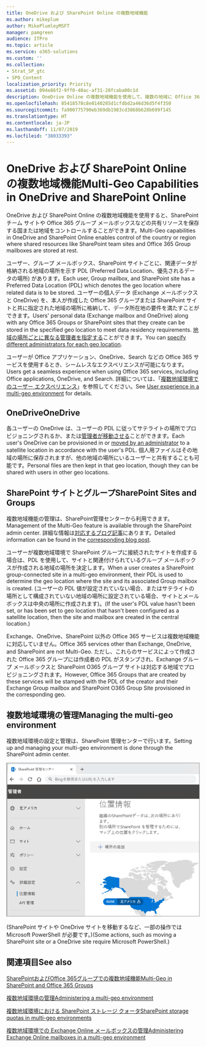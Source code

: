```yaml
---
title: OneDrive および SharePoint Online の複数地域機能
ms.author: mikeplum
author: MikePlumleyMSFT
manager: pamgreen
audience: ITPro
ms.topic: article
ms.service: o365-solutions
ms.custom: ''
ms.collection:
- Strat_SP_gtc
- SPO_Content
localization_priority: Priority
ms.assetid: 094e86f2-9ff0-40ac-af31-28fcaba00c1d
description: OneDrive Online の複数地域機能を使用して、複数の地域に Office 365 のプレゼンスを展開します。
ms.openlocfilehash: 85418578c8e0140285d1cfdbd2a46d36d5f4f350
ms.sourcegitcommit: fa900775790eb369db1983cd3868b628b699f145
ms.translationtype: HT
ms.contentlocale: ja-JP
ms.lasthandoff: 11/07/2019
ms.locfileid: "38033393"
---
```

# <a name="multi-geo-capabilities-in-onedrive-and-sharepoint-online"></a><span data-ttu-id="c1efd-103">OneDrive および SharePoint Online の複数地域機能</span><span class="sxs-lookup"><span data-stu-id="c1efd-103">Multi-Geo Capabilities in OneDrive and SharePoint Online</span></span>

<span data-ttu-id="c1efd-104">OneDrive および SharePoint Online の複数地域機能を使用すると、SharePoint チーム サイトや Office 365 グループ メールボックスなどの共有リソースを保存する国または地域をコントロールすることができます。</span><span class="sxs-lookup"><span data-stu-id="c1efd-104">Multi-Geo capabilities in OneDrive and SharePoint Online enables control of the country or region where shared resources like SharePoint team sites and Office 365 Group mailboxes are stored at rest.</span></span>

<span data-ttu-id="c1efd-105">ユーザー、グループ メールボックス、SharePoint サイトごとに、関連データが格納される地域の場所を示す PDL (Preferred Data Location、優先されるデータの場所) があります。</span><span class="sxs-lookup"><span data-stu-id="c1efd-105">Each user, Group mailbox, and SharePoint site has a Preferred Data Location (PDL) which denotes the geo location where related data is to be stored.</span></span> <span data-ttu-id="c1efd-106">ユーザーの個人データ (Exchange メールボックスと OneDrive) を、本人が作成した Office 365 グループまたは SharePoint サイトと共に指定された地域の場所に格納して、データ所在地の要件を満たすことができます。</span><span class="sxs-lookup"><span data-stu-id="c1efd-106">Users' personal data (Exchange mailbox and OneDrive) along with any Office 365 Groups or SharePoint sites that they create can be stored in the specified geo location to meet data residency requirements.</span></span> <span data-ttu-id="c1efd-107">[地域の場所ごとに異なる管理者を指定する](add-a-sharepoint-geo-admin.md)ことができます。</span><span class="sxs-lookup"><span data-stu-id="c1efd-107">You can [specify different administrators for each geo location](add-a-sharepoint-geo-admin.md).</span></span>

<span data-ttu-id="c1efd-108">ユーザーが Office アプリケーション、OneDrive、Search などの Office 365 サービスを使用するとき、シームレスなエクスペリエンスが可能になります。</span><span class="sxs-lookup"><span data-stu-id="c1efd-108">Users get a seamless experience when using Office 365 services, including Office applications, OneDrive, and Search.</span></span> <span data-ttu-id="c1efd-109">詳細については、「[複数地域環境でのユーザー エクスペリエンス](multi-geo-user-experience.md)」を参照してください。</span><span class="sxs-lookup"><span data-stu-id="c1efd-109">See [User experience in a multi-geo environment](multi-geo-user-experience.md) for details.</span></span>

## <a name="onedrive"></a><span data-ttu-id="c1efd-110">OneDrive</span><span class="sxs-lookup"><span data-stu-id="c1efd-110">OneDrive</span></span>

<span data-ttu-id="c1efd-111">各ユーザーの OneDrive は、ユーザーの PDL に従ってサテライトの場所でプロビジョニングされるか、または[管理者が移動させる](move-onedrive-between-geo-locations.md)ことができます。</span><span class="sxs-lookup"><span data-stu-id="c1efd-111">Each user's OneDrive can be provisioned in or [moved by an administrator](move-onedrive-between-geo-locations.md) to a satellite location in accordance with the user's PDL.</span></span> <span data-ttu-id="c1efd-112">個人用ファイルはその地域の場所に保存されますが、他の地域の場所にいるユーザーと共有することも可能です。</span><span class="sxs-lookup"><span data-stu-id="c1efd-112">Personal files are then kept in that geo location, though they can be shared with users in other geo locations.</span></span>

## <a name="sharepoint-sites-and-groups"></a><span data-ttu-id="c1efd-113">SharePoint サイトとグループ</span><span class="sxs-lookup"><span data-stu-id="c1efd-113">SharePoint Sites and Groups</span></span>

<span data-ttu-id="c1efd-114">複数地域機能の管理は、SharePoint管理センターから利用できます。</span><span class="sxs-lookup"><span data-stu-id="c1efd-114">Management of the Multi-Geo feature is available through the SharePoint admin center.</span></span> <span data-ttu-id="c1efd-115">詳細な情報は[対応するブログ記事](https://techcommunity.microsoft.com/t5/Office-365-Blog/Now-available-Multi-Geo-in-SharePoint-and-Office-365-Groups/ba-p/263302)にあります。</span><span class="sxs-lookup"><span data-stu-id="c1efd-115">Detailed information can be found in the [corresponding blog post](https://techcommunity.microsoft.com/t5/Office-365-Blog/Now-available-Multi-Geo-in-SharePoint-and-Office-365-Groups/ba-p/263302).</span></span>

<span data-ttu-id="c1efd-116">ユーザーが複数地域環境で SharePoint グループに接続されたサイトを作成する場合は、PDL を使用して、サイトと関連付けられているグループ メールボックスが作成される地域の場所を決定します。</span><span class="sxs-lookup"><span data-stu-id="c1efd-116">When a user creates a SharePoint group-connected site in a multi-geo environment, their PDL is used to determine the geo location where the site and its associated Group mailbox is created.</span></span> <span data-ttu-id="c1efd-117">(ユーザーの PDL 値が設定されていない場合、またはサテライトの場所として構成されていない地域の場所に設定されている場合、サイトとメールボックスは中央の場所に作成されます)。</span><span class="sxs-lookup"><span data-stu-id="c1efd-117">(If the user's PDL value hasn't been set, or has been set to geo location that hasn't been configured as a satellite location, then the site and mailbox are created in the central location.)</span></span>

<span data-ttu-id="c1efd-118">Exchange、OneDrive、SharePoint 以外の Office 365 サービスは複数地域機能に対応していません。</span><span class="sxs-lookup"><span data-stu-id="c1efd-118">Office 365 services other than Exchange, OneDrive, and SharePoint are not Multi-Geo.</span></span> <span data-ttu-id="c1efd-119">ただし、これらのサービスによって作成された Office 365 グループには作成者の PDL がスタンプされ、Exchange グループ メールボックスと SharePoint O365 グループ サイトは対応する地域でプロビジョニングされます。</span><span class="sxs-lookup"><span data-stu-id="c1efd-119">However, Office 365 Groups that are created by these services will be stamped with the PDL of the creator and their Exchange Group mailbox and SharePoint O365 Group Site provisioned in the corresponding geo.</span></span> 

## <a name="managing-the-multi-geo-environment"></a><span data-ttu-id="c1efd-120">複数地域環境の管理</span><span class="sxs-lookup"><span data-stu-id="c1efd-120">Managing the multi-geo environment</span></span>

<span data-ttu-id="c1efd-121">複数地域環境の設定と管理は、SharePoint 管理センターで行います。</span><span class="sxs-lookup"><span data-stu-id="c1efd-121">Setting up and managing your multi-geo environment is done through the SharePoint admin center.</span></span> 

![SharePoint 管理センターの [地域の場所] ページのスクリーン ショット](media/sharepoint-multi-geo-admin-center.png)

<span data-ttu-id="c1efd-123">(SharePoint サイトや OneDrive サイトを移動するなど、一部の操作では Microsoft PowerShell が必要です。)</span><span class="sxs-lookup"><span data-stu-id="c1efd-123">(Some actions, such as moving a SharePoint site or a OneDrive site require Microsoft PowerShell.)</span></span>

## <a name="see-also"></a><span data-ttu-id="c1efd-124">関連項目</span><span class="sxs-lookup"><span data-stu-id="c1efd-124">See also</span></span>

[<span data-ttu-id="c1efd-125">SharePointおよびOffice 365グループでの複数地域機能</span><span class="sxs-lookup"><span data-stu-id="c1efd-125">Multi-Geo in SharePoint and Office 365 Groups</span></span>](https://techcommunity.microsoft.com/t5/Office-365-Blog/Now-available-Multi-Geo-in-SharePoint-and-Office-365-Groups/ba-p/263302)

[<span data-ttu-id="c1efd-126">複数地域環境の管理</span><span class="sxs-lookup"><span data-stu-id="c1efd-126">Administering a multi-geo environment</span></span>](administering-a-multi-geo-environment.md)

[<span data-ttu-id="c1efd-127">複数地域環境における SharePoint ストレージ クォータ</span><span class="sxs-lookup"><span data-stu-id="c1efd-127">SharePoint storage quotas in multi-geo environments</span></span>](sharepoint-multi-geo-storage-quota.md)

[<span data-ttu-id="c1efd-128">複数地域環境での Exchange Online メールボックスの管理</span><span class="sxs-lookup"><span data-stu-id="c1efd-128">Administering Exchange Online mailboxes in a multi-geo environment</span></span>](administering-exchange-online-multi-geo.md)
